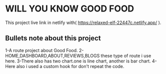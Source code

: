 # WILL YOU KNOW GOOD FOOD

 
This project live link in netlify with( https://relaxed-elf-22447c.netlify.app/
).

## Bullets note about this project
1-A route project about Good Food.
2-HOME,DASHBOARD,ABOUT,REVIEWS,BLOGS these type of route i use here.
3-There also has two chart.one is line chart, another is bar chart.
4-Here also i used a custom hook for don't repeat the code.


